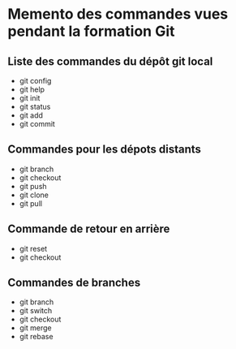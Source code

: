 # Memento des commandes vues pendant la formation Git

## Liste des commandes du dépôt git local

* git config
* git help
* git init
* git status
* git add
* git commit

## Commandes pour les dépots distants

* git branch
* git checkout
* git push
* git clone
* git pull

## Commande de retour en arrière

* git reset
* git checkout

## Commandes de branches

* git branch
* git switch
* git checkout
* git merge
* git rebase
